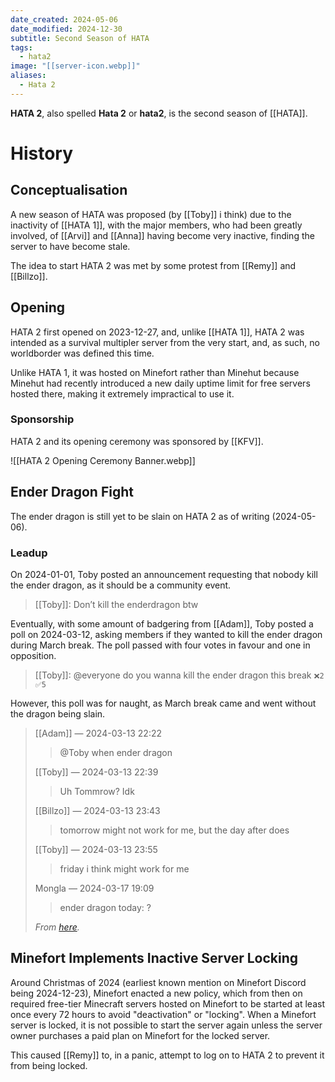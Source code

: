 ```yaml
---
date_created: 2024-05-06
date_modified: 2024-12-30
subtitle: Second Season of HATA
tags:
  - hata2
image: "[[server-icon.webp]]"
aliases:
  - Hata 2
---
```


**HATA 2**, also spelled **Hata 2** or **hata2**, is the second season of [[HATA]].

# History

## Conceptualisation

A new season of HATA was proposed (by [[Toby]] i think) due to the inactivity of [[HATA 1]], with the major members, who had been greatly involved, of [[Arvi]] and [[Anna]] having become very inactive, finding the server to have become stale.

The idea to start HATA 2 was met by some protest from [[Remy]] and [[Billzo]].

## Opening

HATA 2 first opened on 2023-12-27, and, unlike [[HATA 1]], HATA 2 was intended as a survival multipler server from the very start, and, as such, no worldborder was defined this time.

Unlike HATA 1, it was hosted on Minefort rather than Minehut because Minehut had recently introduced a new daily uptime limit for free servers hosted there, making it extremely impractical to use it.

### Sponsorship

HATA 2 and its opening ceremony was sponsored by [[KFV]].

![[HATA 2 Opening Ceremony Banner.webp]]

## Ender Dragon Fight

The ender dragon is still yet to be slain on HATA 2 as of writing (2024-05-06).

### Leadup

On 2024-01-01, Toby posted an announcement requesting that nobody kill the ender dragon, as it should be a community event.

> [[Toby]]:
> Don’t kill the enderdragon btw

Eventually, with some amount of badgering from [[Adam]], Toby posted a poll on 2024-03-12, asking members if they wanted to kill the ender dragon during March break. The poll passed with four votes in favour and one in opposition.

> [[Toby]]:
> @everyone do you wanna kill the ender dragon this break
> `❌2` `✅5`

However, this poll was for naught, as March break came and went without the dragon being slain.

> [[Adam]] — 2024-03-13 22:22
>
> > @Toby when ender dragon
>
> [[Toby]] — 2024-03-13 22:39
>
> > Uh
> > Tommrow?
> > Idk
>
> [[Billzo]] — 2024-03-13 23:43
>
> > tomorrow might not work for me, but the day after does
>
> [[Toby]] — 2024-03-13 23:55
>
> > friday i think might work for me
>
> Mongla — 2024-03-17 19:09
>
> > ender dragon today:
> > ?
>
> *From [here](https://discord.com/channels/1046302463143194709/1046302463801692171/1217659110011703387).*

## Minefort Implements Inactive Server Locking

Around Christmas of 2024 (earliest known mention on Minefort Discord being 2024-12-23), Minefort enacted a new policy, which from then on required free-tier Minecraft servers hosted on Minefort to be started at least once every 72 hours to avoid "deactivation" or "locking". When a Minefort server is locked, it is not possible to start the server again unless the server owner purchases a paid plan on Minefort for the locked server.

This caused [[Remy]] to, in a panic, attempt to log on to HATA 2 to prevent it from being locked.
